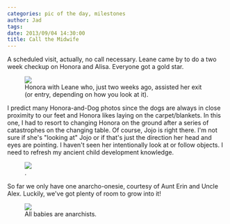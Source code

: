 ```yaml
---
categories: pic of the day, milestones 
author: Jad
tags: 
date: 2013/09/04 14:30:00
title: Call the Midwife
---
```


A scheduled visit, actually, no call necessary.  Leane came by to do a two week checkup on Honora and Alisa.  Everyone got a gold star. 

<figure>
<img src="/img/2013/09/04/img_2020_medium.jpg" />
<figcaption>Honora with Leane who, just two weeks ago, assisted her exit (or entry, depending on how you look at it).</figcaption>
</figure>

I predict many Honora-and-Dog photos since the dogs are always in close proximity to our feet and Honora likes laying on the carpet/blankets.  In this one, I had to resort to changing Honora on the ground after a series of catastrophes on the changing table.  Of course, Jojo is right there.  I'm not sure if she's "looking at" Jojo or if that's just the direction her head and eyes are pointing.  I haven't seen her intentionally look at or follow objects.  I need to refresh my ancient child development knowledge.    
<figure>
<img src="/img/2013/09/04/img_2644_medium.jpg" />
<figcaption>.</figcaption>
</figure>

So far we only have one anarcho-onesie, courtesy of Aunt Erin and Uncle Alex.  Luckily, we've got plenty of room to grow into it!

<figure>
<img src="/img/2013/09/04/img_2034_medium.jpg" />
<figcaption>All babies are anarchists.</figcaption>
</figure>
